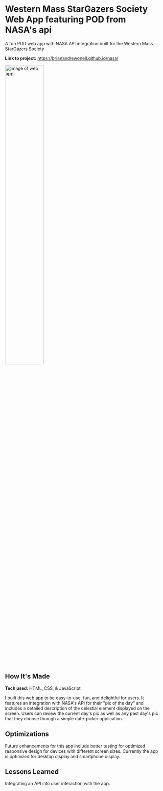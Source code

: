 # Western Mass StarGazers Society Web App featuring POD from NASA's api
A fun POD web app with NASA API integration built for the Western Mass StarGazers Society 

**Link to project:** https://brianandrewoneil.github.io/nasa/

<img alt="image of web app" src="https://brianoneil.netlify.app/images/nasa.png" width=50%>

## How It's Made

**Tech used:** HTML, CSS, & JavaScript

I built this web app to be easy-to-use, fun, and delightful for users. It features an integration with NASA's API for their "pic of the day" and includes a detailed description of the celestial element displayed on the screen. Users can review the current day's pic as well as any past day's pic that they choose through a simple date-picker application.

## Optimizations
Future enhancements for this app include better testing for optimized responsive design for devices with different screen sizes. Currently the app is optimized for desktop display and smartphone display.

## Lessons Learned
Integrating an API into user interaction with the app.
